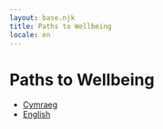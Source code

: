 ```yaml
---
layout: base.njk
title: Paths to Wellbeing
locale: en
---
```

# Paths to Wellbeing

* <a href="/cy" hreflang="cy">Cymraeg</a>
* <a href="/en" hreflang="en">English</a>
